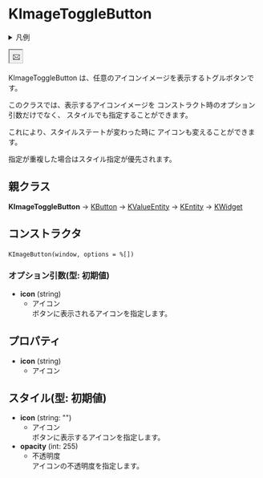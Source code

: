 # KImageToggleButton

<details>
<summary>凡例</summary>

	new KImageToggleButton(window,
		%[
			name: "imagebutton",
			icon: "gotta_mail",
			value: true,
		]
		);

</details>

![KImageToggleButton](KImageToggleButton.png)

KImageToggleButton は、任意のアイコンイメージを表示するトグルボタンです。

このクラスでは、表示するアイコンイメージを
コンストラクト時のオプション引数だけでなく、
スタイルでも指定することができます。

これにより、スタイルステートが変わった時に
アイコンも変えることができます。

指定が重複した場合はスタイル指定が優先されます。

## 親クラス

**KImageToggleButton** -> [KButton](KToggleButton.md) -> [KValueEntity](KValueEntity.md) -> [KEntity](KEntity.md) -> [KWidget](KWidget.md)

## コンストラクタ
```KImageButton(window, options = %[])```

### オプション引数(型: 初期値)
- **icon** (string)
  - アイコン  
  ボタンに表示されるアイコンを指定します。

## プロパティ
- **icon** (string)
  - アイコン

## スタイル(型: 初期値)
- **icon** (string: "")
  - アイコン  
	ボタンに表示するアイコンを指定します。
- **opacity** (int: 255)
  - 不透明度  
	アイコンの不透明度を指定します。

